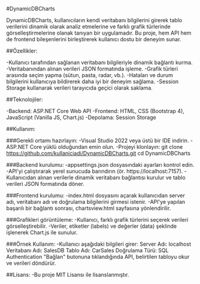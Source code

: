 #DynamicDBCharts

DynamicDBCharts, kullanıcıların kendi veritabanı bilgilerini girerek tablo verilerini dinamik olarak analiz etmelerine ve farklı grafik türlerinde görselleştirmelerine olanak tanıyan bir uygulamadır. Bu proje, hem API hem de frontend bileşenlerini birleştirerek kullanıcı dostu bir deneyim sunar.

##Özellikler:

-Kullanıcı tarafından sağlanan veritabanı bilgileriyle dinamik bağlantı kurma.
-Veritabanından alınan verileri JSON formatında işleme.
-Grafik türleri arasında seçim yapma (sütun, pasta, radar, vb.).
-Hataları ve durum bilgilerini kullanıcıya bildirerek daha iyi bir deneyim sağlama.
-Session Storage kullanarak verileri tarayıcıda geçici olarak saklama.

##Teknolojiler:

-Backend: ASP.NET Core Web API
-Frontend: HTML, CSS (Bootstrap 4), JavaScript (Vanilla JS, Chart.js)
-Depolama: Session Storage

##Kullanım:

###Gerekli ortamı hazırlayın:
-Visual Studio 2022 veya üstü bir IDE indirin.
-ASP.NET Core yüklü olduğundan emin olun.
-Projeyi klonlayın:
git clone https://github.com/kullaniciadi/DynamicDBCharts.git
cd DynamicDBCharts

###Backend kurulumu:
-appsettings.json dosyasındaki ayarları kontrol edin.
-API'yi çalıştırarak yerel sunucuda barındırın (ör. https://localhost:7157).
-Kullanıcıdan alınan verilerle dinamik veritabanı bağlantısı kurulur ve tablo verileri JSON formatında döner.

###Frontend kurulumu:
-index.html dosyasını açarak kullanıcıdan server adı, veritabanı adı ve doğrulama bilgilerini girmesi istenir.
-API'ye yapılan başarılı bir bağlantı sonrası, chartsview.html sayfasına yönlendirilir.

###Grafikleri görüntüleme:
-Kullanıcı, farklı grafik türlerini seçerek verileri görselleştirebilir.
-Veriler, etiketler (labels) ve değerler (data) şeklinde işlenerek Chart.js ile sunulur.

###Örnek Kullanım:
-Kullanıcı aşağıdaki bilgileri girer:
Server Adı: localhost
Veritabanı Adı: SalesDB
Tablo Adı: CarSales
Doğrulama Türü: SQL Authentication
"Bağlan" butonuna tıklandığında API, belirtilen tabloyu okur ve verileri döndürür.

##Lisans:
-Bu proje MIT Lisansı ile lisanslanmıştır.